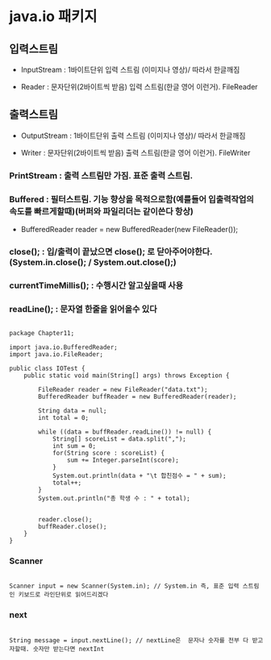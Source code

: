 # java.io 패키지

## 입력스트림  

- InputStream : 1바이트단위 입력 스트림 (이미지나 영상)/ 따라서 한글깨짐

- Reader : 문자단위(2바이트씩 받음) 입력 스트림(한글 영어 이런거). FileReader

## 출력스트림 

- OutputStream : 1바이트단위 출력 스트림 (이미지나 영상)/ 따라서 한글깨짐

- Writer : 문자단위(2바이트씩 받음) 출력 스트림(한글 영어 이런거). FileWriter

### PrintStream : 출력 스트림만 가짐. 표준 출력 스트림.

### Buffered : 필터스트림. 기능 향상을 목적으로함(예를들어 입출력작업의 속도를 빠르게할때)(버퍼와 파일리더는 같이쓴다 항상)

- BufferedReader reader = new BufferedReader(new FileReader()); 

### close(); : 입/출력이 끝났으면 close(); 로 닫아주어야한다.(System.in.close(); / System.out.close();)

### currentTimeMillis(); : 수행시간 알고싶을때 사용

### readLine(); : 문자열 한줄을 읽어올수 있다

```shell

package Chapter11;

import java.io.BufferedReader;
import java.io.FileReader;

public class IOTest {
	public static void main(String[] args) throws Exception {
		
		FileReader reader = new FileReader("data.txt");
		BufferedReader buffReader = new BufferedReader(reader);
		
		String data = null;
		int total = 0;
		
		while ((data = buffReader.readLine()) != null) {
			String[] scoreList = data.split(",");
			int sum = 0;
			for(String score : scoreList) {
				sum += Integer.parseInt(score);
			}
			System.out.println(data + "\t 합친점수 = " + sum);
			total++;
		}
		System.out.println("총 학생 수 : " + total);

	 
		reader.close();
		buffReader.close();		
	}
}
```
### Scanner

```shell

Scanner input = new Scanner(System.in); // System.in 즉, 표준 입력 스트림인 키보드로 라인단위로 읽어드리겠다

```

### next

```shell

String message = input.nextLine(); // nextLine은  문자나 숫자를 전부 다 받고자할때. 숫자만 받는다면 nextInt

```
